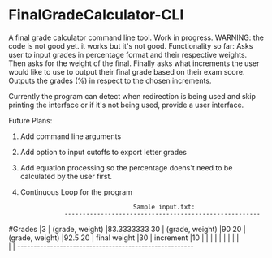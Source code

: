 # FinalGradeCalculator-CLI
A final grade calculator command line tool.
Work in progress.
WARNING: the code is not good yet. it works but it's not good. 
Functionality so far:
Asks user to input grades in percentage format and their respective weights.
Then asks for the weight of the final.
Finally asks what increments the user would like to use to output their final grade based on their exam score.
Outputs the grades (%) in respect to the chosen increments. 

Currently the program can detect when redirection is being used and skip printing the interface or if it's not being used,
provide a user interface.

Future Plans:
1. Add command line arguments
2. Add option to input cutoffs to export letter grades
3. Add equation processing so the percentage doens't need to be calculated by the user first. 
4. Continuous Loop for the program

                                      Sample input.txt:
                   ------------------------------------------------------
#Grades            |3                                                   |
(grade, weight)    |83.3333333 30                                       |
(grade, weight)    |90 20                                               | 
(grade, weight)    |92.5 20                                             | 
final weight       |30                                                  |
increment          |10                                                  |
                   |                                                    |
                   |                                                    |
                   |                                                    |
                   |                                                    |        
                   |                                                    |
                   ------------------------------------------------------




